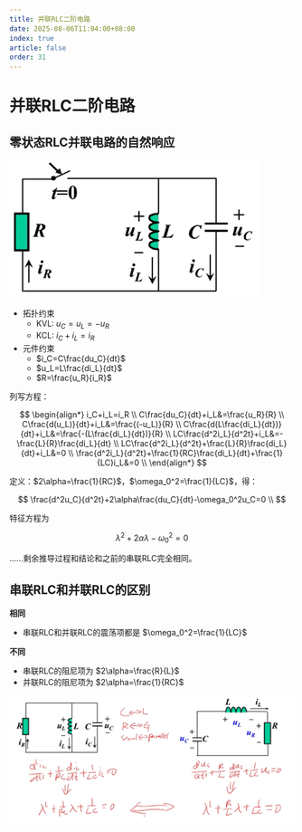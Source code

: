 ```yaml
---
title: 并联RLC二阶电路
date: 2025-08-06T11:04:00+08:00
index: true
article: false
order: 31
---
```


# 并联RLC二阶电路

## 零状态RLC并联电路的自然响应


![alt text](assets/images/image-103.png)

- 拓扑约束
  - KVL: $u_C=u_L=-u_R$
  - KCL: $i_C+i_L=i_R$
- 元件约束
  - $i_C=C\frac{du_C}{dt}$
  - $u_L=L\frac{di_L}{dt}$
  - $R=\frac{u_R}{i_R}$

列写方程：

$$
\begin{align*}
  i_C+i_L=i_R \\
  C\frac{du_C}{dt}+i_L&=\frac{u_R}{R} \\
  C\frac{d(u_L)}{dt}+i_L&=\frac{(-u_L)}{R} \\
  C\frac{d(L\frac{di_L}{dt})}{dt}+i_L&=\frac{-(L\frac{di_L}{dt})}{R} \\
  LC\frac{d^2i_L}{d^2t}+i_L&=-\frac{L}{R}\frac{di_L}{dt} \\
  LC\frac{d^2i_L}{d^2t}+\frac{L}{R}\frac{di_L}{dt}+i_L&=0 \\
  \frac{d^2i_L}{d^2t}+\frac{1}{RC}\frac{di_L}{dt}+\frac{1}{LC}i_L&=0 \\
\end{align*}
$$

定义：$2\alpha=\frac{1}{RC}$，$\omega_0^2=\frac{1}{LC}$，得：

$$
  \frac{d^2u_C}{d^2t}+2\alpha\frac{du_C}{dt}-\omega_0^2u_C=0 \\
$$


特征方程为

$$
\lambda^2+2\alpha\lambda-\omega_0^2=0
$$


......剩余推导过程和结论和之前的串联RLC完全相同。



## 串联RLC和并联RLC的区别

**相同**
- 串联RLC和并联RLC的震荡项都是 $\omega_0^2=\frac{1}{LC}$

**不同**
- 串联RLC的阻尼项为 $2\alpha=\frac{R}{L}$ 
- 并联RLC的阻尼项为 $2\alpha=\frac{1}{RC}$

![alt text](assets/images/image-104.png)
